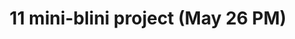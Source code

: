 ---
title: '11 mini-blini project (May 26 PM)'
description:
  "We will add new functionality to a small existing project called blini"
prev: /chapter10
next: /chapter12
type: chapter
id: 11
---
